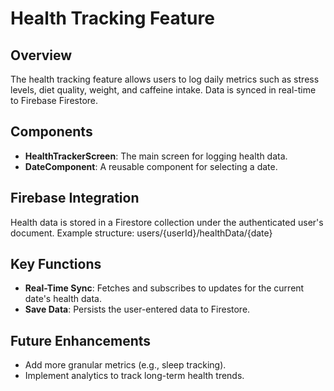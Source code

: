 # Health Tracking Feature

## Overview
The health tracking feature allows users to log daily metrics such as stress levels, diet quality, weight, and caffeine intake. Data is synced in real-time to Firebase Firestore.

## Components
- **HealthTrackerScreen**: The main screen for logging health data.
- **DateComponent**: A reusable component for selecting a date.

## Firebase Integration
Health data is stored in a Firestore collection under the authenticated user's document. Example structure: users/{userId}/healthData/{date}

## Key Functions
- **Real-Time Sync**: Fetches and subscribes to updates for the current date's health data.
- **Save Data**: Persists the user-entered data to Firestore.

## Future Enhancements
- Add more granular metrics (e.g., sleep tracking).
- Implement analytics to track long-term health trends.
